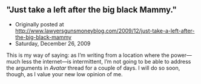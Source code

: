 ## &#34;Just take a left after the big black Mammy.&#34;

 * Originally posted at http://www.lawyersgunsmoneyblog.com/2009/12/just-take-a-left-after-the-big-black-mammy
 * Saturday, December 26, 2009

This is my way of saying: as I’m writing from a location where the power—much less the internet—is intermittent, I’m not going to be able to address the arguments in _Avatar_ thread for a couple of days. I will do so soon, though, as I value your new low opinion of me. 